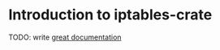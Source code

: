 # Introduction to iptables-crate

TODO: write [great documentation](http://jacobian.org/writing/great-documentation/what-to-write/)
